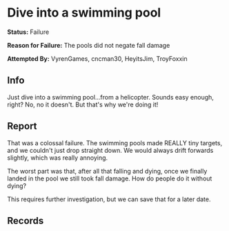 # Dive into a swimming pool
**Status:** <span class="status failure">Failure</span>

**Reason for Failure:** The pools did not negate fall damage

**Attempted By:** <span>VyrenGames</span>, <span>cncman30</span>, <span>HeyitsJim</span>, <span>TroyFoxxin</span>

## Info
Just dive into a swimming pool...from a helicopter. Sounds easy enough, right? No, no it doesn't. But that's why we're doing it! 

## Report
That was a colossal failure. The swimming pools made REALLY tiny targets, and we couldn't just drop straight down. We would always drift forwards slightly, which was really annoying. 

The worst part was that, after all that falling and dying, once we finally landed in the pool we still took fall damage. How do people do it without dying? 

This requires further investigation, but we can save that for a later date. 

## Records